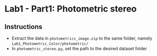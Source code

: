 # Lab1 - Part1: Photometric stereo

## Instructions

- Extract the data in `photometrics_image.zip` to the same folder, namely `Lab1_Photometric_Color/photometric/`
- In `photometric_stereo.py`, set the path to the desired dataset folder
<!--stackedit_data:
eyJoaXN0b3J5IjpbMTAzNjMxMDM3MF19
-->